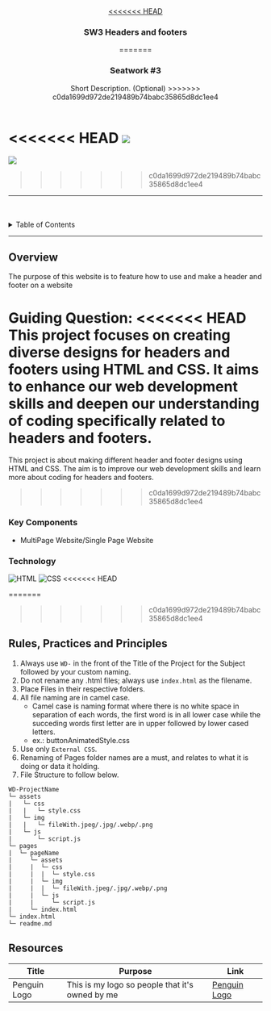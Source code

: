 <a name="readme-top">

<br/>

<br />
<div align="center">
  <a href="https://github.com/DARufon04/">
<<<<<<< HEAD
  </a>
<!-- TODO: Change Title to the name of the title of your Project -->
  <h3 align="center">SW3 Headers and footers</h3>
=======
  <!-- TODO: If you want to add logo or banner you can add it here -->
  </a>
<!-- TODO: Change Title to the name of the title of your Project -->
  <h3 align="center">Seatwork #3</h3>
</div>
<!-- TODO: Make a short description -->
<div align="center">
  Short Description. (Optional)
>>>>>>> c0da1699d972de219489b74babc35865d8dc1ee4
</div>

<br />

<!-- TODO: Change the zyx-0314 into your github username  -->
<!-- TODO: Change the WD-Template-Project into the same name of your folder -->
<<<<<<< HEAD
![](https://github.com/DARufon04/WD-SW3-RUFON)
=======
![](https://visit-counter.vercel.app/counter.png?page=DARufon04/WD-SW3-RUFON)
>>>>>>> c0da1699d972de219489b74babc35865d8dc1ee4

---

<br />
<br />

<!-- TODO: If you want to add more layers for your readme -->
<details>
  <summary>Table of Contents</summary>
  <ol>
    <li>
      <a href="#overview">Overview</a>
      <ol> 
        <li>
          <a href="#key-components">Key Components</a>
        </li>
        <li>
          <a href="#technology">Technology</a>
        </li>
      </ol>
    </li>
    <li>
      <a href="#rule,-practices-and-principles">Rules, Practices and Principles</a>
    </li>
    <li>
      <a href="#resources">Resources</a>
    </li>
  </ol>
</details>

---

## Overview

<!-- TODO: To be changed -->
<!-- The following are just sample -->
The purpose of this website is to feature how to use and make a header and footer on a website

Guiding Question:
<<<<<<< HEAD
This project focuses on creating diverse designs for headers and footers using HTML and CSS. It aims to enhance our web development skills and deepen our understanding of coding specifically related to headers and footers.
=======
This project is about making different header and footer designs using HTML and CSS. The aim is to improve our 
web development skills and learn more about coding for headers and footers.
>>>>>>> c0da1699d972de219489b74babc35865d8dc1ee4

### Key Components
<!-- TODO: List of Key Components -->
<!-- The following are just sample -->
- MultiPage Website/Single Page Website

### Technology
<!-- TODO: List of Technology Used -->
![HTML](https://img.shields.io/badge/HTML-E34F26?style=for-the-badge&logo=html5&logoColor=white)
![CSS](https://img.shields.io/badge/CSS-1572B6?style=for-the-badge&logo=css3&logoColor=white)
<<<<<<< HEAD

=======
>>>>>>> c0da1699d972de219489b74babc35865d8dc1ee4

## Rules, Practices and Principles
1. Always use `WD-` in the front of the Title of the Project for the Subject followed by your custom naming.
2. Do not rename any .html files; always use `index.html` as the filename.
3. Place Files in their respective folders.
4. All file naming are in camel case.
   - Camel case is naming format where there is no white space in separation of each words, the first word is in all lower case while the succeding words first letter are in upper followed by lower cased letters.
   - ex.: buttonAnimatedStyle.css
5. Use only `External CSS`.
6. Renaming of Pages folder names are a must, and relates to what it is doing or data it holding.
7. File Structure to follow below.

```
WD-ProjectName
└─ assets
|   └─ css
|   |   └─ style.css
|   └─ img
|   |   └─ fileWith.jpeg/.jpg/.webp/.png
|   └─ js
|       └─ script.js
└─ pages
|  └─ pageName
|     └─ assets
|     |  └─ css
|     |  |  └─ style.css
|     |  └─ img
|     |  |  └─ fileWith.jpeg/.jpg/.webp/.png
|     |  └─ js
|     |     └─ script.js
|     └─ index.html
└─ index.html
└─ readme.md
```

## Resources

<!-- TODO: Add References -->
| Title | Purpose | Link |
|-|-|-|
| Penguin Logo | This is my logo so people that it's owned by me |[Penguin Logo](https://scontent.fmnl33-5.fna.fbcdn.net/v/t39.30808-6/401439731_1489215548596250_1195656696046473178_n.jpg?_nc_cat=101&ccb=1-7&_nc_sid=6ee11a&_nc_ohc=kGwCdlPLCCkQ7kNvgF8y5Ub&_nc_ht=scontent.fmnl33-5.fna&oh=00_AYASs105z53EaGGzSXJdU9NZjJuzx8Sz6p6sJG6dWPj6EA&oe=669A18EB) |
